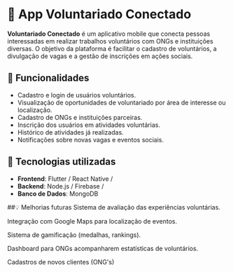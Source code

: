 # 📱 App Voluntariado Conectado

**Voluntariado Conectado** é um aplicativo mobile que conecta pessoas interessadas em realizar trabalhos voluntários com ONGs e instituições diversas. O objetivo da plataforma é facilitar o cadastro de voluntários, a divulgação de vagas e a gestão de inscrições em ações sociais.

## 🚀 Funcionalidades

- Cadastro e login de usuários voluntários.
- Visualização de oportunidades de voluntariado por área de interesse ou localização.
- Cadastro de ONGs e instituições parceiras.
- Inscrição dos usuários em atividades voluntárias.
- Histórico de atividades já realizadas.
- Notificações sobre novas vagas e eventos sociais.

## 📲 Tecnologias utilizadas

- **Frontend**: Flutter / React Native /
- **Backend**: Node.js / Firebase / 
- **Banco de Dados**:  MongoDB 

##💡 Melhorias futuras
Sistema de avaliação das experiências voluntárias.

Integração com Google Maps para localização de eventos.

Sistema de gamificação (medalhas, rankings).

Dashboard para ONGs acompanharem estatísticas de voluntários.

Cadastros de novos clientes (ONG's)

